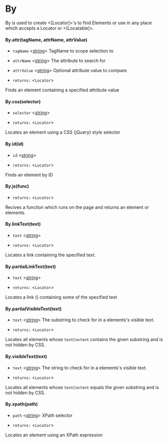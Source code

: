 # By
By is used to create <[Locator]>'s to find Elements or use in any place which accepts a Locator or <[Locatable]>.
#### By.attr(tagName, attrName, attrValue)
* `tagName` <[string]> TagName to scope selection to
* `attrName` <[string]> The attribute to search for
* `attrValue` <[string]> Optional attribute value to compare

* `returns:` <`Locator`> 

Finds an element containing a specified attribute value

#### By.css(selector)
* `selector` <[string]> 

* `returns:` <`Locator`> 

Locates an element using a CSS (jQuery) style selector

#### By.id(id)
* `id` <[string]> 

* `returns:` <`Locator`> 

Finds an element by ID

#### By.js(func)
* `returns:` <`Locator`> 

Recives a function which runs on the page and returns an element or elements.

#### By.linkText(text)
* `text` <[string]> 

* `returns:` <`Locator`> 

Locates a link containing the specified text.

#### By.partialLinkText(text)
* `text` <[string]> 

* `returns:` <`Locator`> 

Locates a link (<a>) containing some of the specified text

#### By.partialVisibleText(text)
* `text` <[string]> The substring to check for in a elements's visible text.

* `returns:` <`Locator`> 

Locates all elements whose `textContent` contains the given
substring and is not hidden by CSS.

#### By.visibleText(text)
* `text` <[string]> The string to check for in a elements's visible text.

* `returns:` <`Locator`> 

Locates all elements whose `textContent` equals the given substring and is not hidden by CSS.

#### By.xpath(path)
* `path` <[string]> XPath selector

* `returns:` <`Locator`> 

Locates an element using an XPath expression


[string]: https://developer.mozilla.org/en-US/docs/Web/JavaScript/Data_structures#String_type